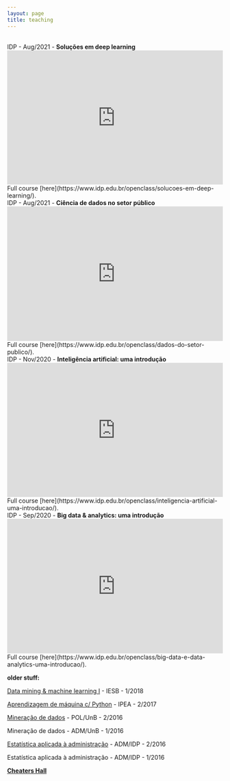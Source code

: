 ```yaml
---
layout: page
title: teaching
---
```


<style>
    .video-container {
    position: relative;
    padding-bottom: 56.25%;
    padding-top: 30px; height: 0; overflow: hidden;
    }
     
    .video-container iframe,
    .video-container object,
    .video-container embed {
    position: absolute;
    top: 0;
    left: 0;
    width: 100%;
    height: 100%;
    }
</style>

<br>

<div>IDP - Aug/2021 - <b>Soluções em deep learning</b></div>
<div class="video-container"><iframe width="725" height="460" src="https://www.youtube.com/embed/cCEpyx58KkE" frameborder="0" allowfullscreen></iframe></div> Full course [here](https://www.idp.edu.br/openclass/solucoes-em-deep-learning/).

<br>

<div>IDP - Aug/2021 - <b>Ciência de dados no setor público</b></div>
<div class="video-container"><iframe width="725" height="460" src="https://www.youtube.com/embed/q2VYyDJNfZg" frameborder="0" allowfullscreen></iframe></div> Full course [here](https://www.idp.edu.br/openclass/dados-do-setor-publico/).

<br>

<div>IDP - Nov/2020 - <b>Inteligência artificial: uma introdução</b></div>
<div class="video-container"><iframe width="725" height="460" src="https://www.youtube.com/embed/WNwERkwoK9k" frameborder="0" allowfullscreen></iframe></div> Full course [here](https://www.idp.edu.br/openclass/inteligencia-artificial-uma-introducao/).

<br>

<div>IDP - Sep/2020 - <b>Big data & analytics: uma introdução</b></div>
<div class="video-container"><iframe width="725" height="460" src="https://www.youtube.com/embed/Y3fkQmiRHSw" frameborder="0" allowfullscreen></iframe></div> Full course [here](https://www.idp.edu.br/openclass/big-data-e-data-analytics-uma-introducao/).

<br>

<b>older stuff:</b>

[Data mining & machine learning I](/teaching/iesb1) - IESB - 1/2018

[Aprendizagem de máquina c/ Python](/teaching/ipea) - IPEA - 2/2017

[Mineração de dados](/teaching/mineracao) - POL/UnB - 2/2016

Mineração de dados - ADM/UnB - 1/2016

[Estatística aplicada à administração](/teaching/estatistica) - ADM/IDP - 2/2016

Estatística aplicada à administração - ADM/IDP - 1/2016

**[Cheaters Hall](/teaching/cheaters_hall)**
